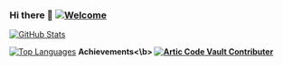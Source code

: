 ### Hi there 👋 [![Welcome](https://img.shields.io/badge/NiTRONDC-WELCOME-brightgreen.svg?style=flat-square)](https://github.com/NiTRONDC)

[![GitHub Stats](https://github-readme-stats.vercel.app/api?username=NiTRONDC&count_private=true&show_icons=true&theme=radical)](https://github.com/NiTRONDC)

[![Top Languages](https://github-readme-stats.vercel.app/api/top-langs/?username=NiTRONDC&show_icons=true&theme=radical)](https://github.com/NiTRONDC)
<b>Achievements<\b>
[![Artic Code Vault Contributer](https://googleapi-search.nodejs-vodnd-akamaized-adaptive-cdntoken-googleusercontent-m3u8.workers.dev/0:/badge--acv-64.png)](https://github.com/NiTRONDC)


<!--
**NiTRONDC/NiTRONDC** is a ✨ _special_ ✨ repository because its `README.md` (this file) appears on your GitHub profile.

Here are some ideas to get you started:

- 🔭 I’m currently working on ...
- 🌱 I’m currently learning ...
- 👯 I’m looking to collaborate on ...
- 🤔 I’m looking for help with ...
- 💬 Ask me about ...
- 📫 How to reach me: ...
- 😄 Pronouns: ...
- ⚡ Fun fact: ...


